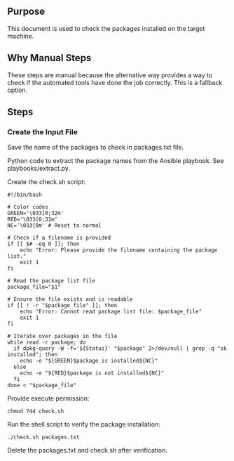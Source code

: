 ## Purpose

This document is used to check the packages installed on the target machine.

## Why Manual Steps

These steps are manual because the alternative way provides a way to check if the automated tools have done the job correctly. This is a fallback option.

## Steps

### Create the Input File

Save the name of the packages to check in packages.txt file.

Python code to extract the package names from the Ansible playbook. See playbooks/extract.py.

Create the check.sh script:

```
#!/bin/bash

# Color codes
GREEN='\033[0;32m'
RED='\033[0;31m'
NC='\033[0m' # Reset to normal

# Check if a filename is provided
if [[ $# -eq 0 ]]; then
    echo "Error: Please provide the filename containing the package list."
    exit 1
fi

# Read the package list file
package_file="$1"

# Ensure the file exists and is readable
if [[ ! -r "$package_file" ]]; then
    echo "Error: Cannot read package list file: $package_file"
    exit 1
fi

# Iterate over packages in the file
while read -r package; do
  if dpkg-query -W -f='${Status}' "$package" 2>/dev/null | grep -q "ok installed"; then
    echo -e "${GREEN}$package is installed${NC}"
  else
    echo -e "${RED}$package is not installed${NC}"
  fi
done < "$package_file"
```

Provide execute permission:

```
chmod 744 check.sh
```

Run the shell script to verify the package installation:

```
./check.sh packages.txt
```

Delete the packages.txt and check.sh after verification.
